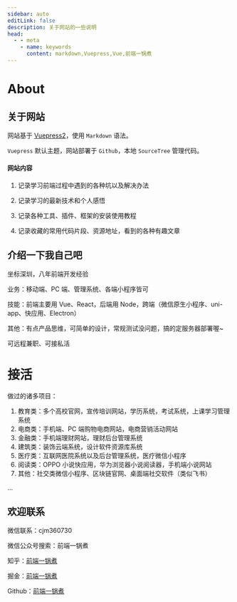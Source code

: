 ```yaml
---
sidebar: auto
editLink: false
description: 关于网站的一些说明
head:
  - - meta
    - name: keywords
      content: markdown,Vuepress,Vue,前端一锅煮
---
```


# About

## 关于网站

网站基于 [Vuepress2](https://v2.vuepress.vuejs.org/zh/guide/)，使用 `Markdown` 语法。

`Vuepress` 默认主题，网站部署于 `Github`，本地 `SourceTree` 管理代码。

#### 网站内容

1. 记录学习前端过程中遇到的各种坑以及解决办法

2. 记录学习的最新技术和个人感悟

3. 记录各种工具、插件、框架的安装使用教程

4. 记录收藏的常用代码片段、资源地址，看到的各种有趣文章

## 介绍一下我自己吧

坐标深圳，八年前端开发经验

业务：移动端、PC 端、管理系统、各端小程序皆可

技能：前端主要用 Vue、React，后端用 Node，跨端（微信原生小程序、uni-app、快应用、Electron）

其他：有点产品思维，可简单的设计，常规测试没问题，搞的定服务器部署喔~

可远程兼职、可接私活

# 接活

做过的诸多项目：

1. 教育类：多个高校官网，宣传培训网站，学历系统，考试系统，上课学习管理系统
2. 电商类：手机端、PC 端购物电商网站，电商营销活动网站
3. 金融类：手机端理财网站，理财后台管理系统
4. 建筑类：装饰云端系统，设计软件资源库系统
5. 医疗类：互联网医院系统以及后台管理系统，医疗微信小程序
6. 阅读类：OPPO 小说快应用，华为浏览器小说阅读器，手机端小说网站
7. 其他：社交类微信小程序、区块链官网、桌面端社交软件（类似飞书）

...

## 欢迎联系

微信联系：cjm360730

微信公众号搜索：前端一锅煮

知乎：[前端一锅煮](https://www.zhihu.com/people/qian-duan-yiguo-zhu/activities)

掘金：[前端一锅煮](https://juejin.cn/user/1855631356867646/posts)

Github：[前端一锅煮](https://github.com/cjm0)